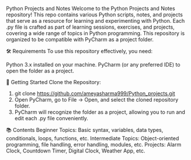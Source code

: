 Python Projects and Notes
Welcome to the Python Projects and Notes repository!
This repo contains various Python scripts, notes, and projects that serve as a resource for learning and experimenting with Python.
Each .py file is crafted as part of learning sessions, exercises, and projects, covering a wide range of topics in Python programming. 
This repository is organized to be compatible with PyCharm as a project folder.

🛠️ Requirements
To use this repository effectively, you need:

Python 3.x installed on your machine.
PyCharm (or any preferred IDE) to open the folder as a project.

🚀 Getting Started
Clone the Repository:

1) git clone https://github.com/ameyasharma999/Python_projects.git
2) Open PyCharm, go to File -> Open, and select the cloned repository folder.
3) PyCharm will recognize the folder as a project, allowing you to run and edit each .py file conveniently.

📚 Contents
Beginner Topics: Basic syntax, variables, data types, conditionals, loops, functions, etc.
Intermediate Topics: Object-oriented programming, file handling, error handling, modules, etc.
Projects: Alarm Clock, Countdown Timer, Digital Clock, Weather App, etc.
